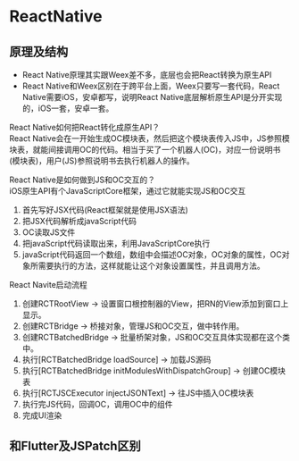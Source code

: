 # ReactNative

## 原理及结构

* React Native原理其实跟Weex差不多，底层也会把React转换为原生API
* React Native和Weex区别在于跨平台上面，Weex只要写一套代码，React Native需要iOS，安卓都写，说明React Native底层解析原生API是分开实现的，iOS一套，安卓一套。

React Native如何把React转化成原生API？  
React Native会在一开始生成OC模块表，然后把这个模块表传入JS中，JS参照模块表，就能间接调用OC的代码。相当于买了一个机器人(OC)，对应一份说明书(模块表)，用户(JS)参照说明书去执行机器人的操作。

React Native是如何做到JS和OC交互的？  
iOS原生API有个JavaScriptCore框架，通过它就能实现JS和OC交互

1. 首先写好JSX代码(React框架就是使用JSX语法)
2. 把JSX代码解析成javaScript代码
3. OC读取JS文件
4. 把javaScript代码读取出来，利用JavaScriptCore执行
5. javaScript代码返回一个数组，数组中会描述OC对象，OC对象的属性，OC对象所需要执行的方法，这样就能让这个对象设置属性，并且调用方法。

React Navite启动流程  

1. 创建RCTRootView -> 设置窗口根控制器的View，把RN的View添加到窗口上显示。
2. 创建RCTBridge -> 桥接对象，管理JS和OC交互，做中转作用。
3. 创建RCTBatchedBridge -> 批量桥架对象，JS和OC交互具体实现都在这个类中。
4. 执行[RCTBatchedBridge loadSource] -> 加载JS源码
5. 执行[RCTBatchedBridge initModulesWithDispatchGroup] -> 创建OC模块表
6. 执行[RCTJSCExecutor injectJSONText] -> 往JS中插入OC模块表
7. 执行完JS代码，回调OC，调用OC中的组件
8. 完成UI渲染

## 和Flutter及JSPatch区别
